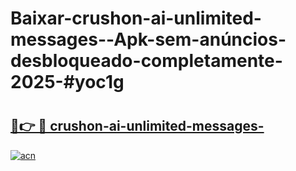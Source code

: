 # Baixar-crushon-ai-unlimited-messages--Apk-sem-anúncios-desbloqueado-completamente-2025-#yoc1g

# <h2><a href="https://ainizakaria.my?title=crushon-ai-unlimited-messages-&ref=24M">🔗👉 🔴 crushon-ai-unlimited-messages-</a></h2>

[![acn](https://github.com/user-attachments/assets/0f9c940e-d8b0-45ae-aac7-cd30a18b3e1c)](https://ainizakaria.my?title=crushon-ai-unlimited-messages-&ref=24M)

